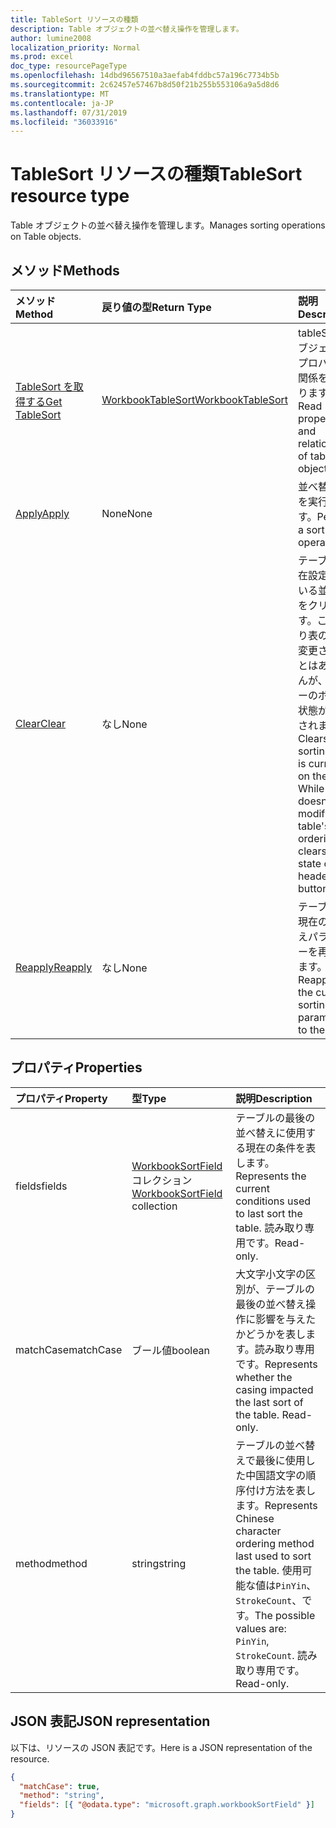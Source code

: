 ```yaml
---
title: TableSort リソースの種類
description: Table オブジェクトの並べ替え操作を管理します。
author: lumine2008
localization_priority: Normal
ms.prod: excel
doc_type: resourcePageType
ms.openlocfilehash: 14dbd96567510a3aefab4fddbc57a196c7734b5b
ms.sourcegitcommit: 2c62457e57467b8d50f21b255b553106a9a5d8d6
ms.translationtype: MT
ms.contentlocale: ja-JP
ms.lasthandoff: 07/31/2019
ms.locfileid: "36033916"
---
```

# <a name="tablesort-resource-type"></a><span data-ttu-id="38195-103">TableSort リソースの種類</span><span class="sxs-lookup"><span data-stu-id="38195-103">TableSort resource type</span></span>

<span data-ttu-id="38195-104">Table オブジェクトの並べ替え操作を管理します。</span><span class="sxs-lookup"><span data-stu-id="38195-104">Manages sorting operations on Table objects.</span></span>


## <a name="methods"></a><span data-ttu-id="38195-105">メソッド</span><span class="sxs-lookup"><span data-stu-id="38195-105">Methods</span></span>

| <span data-ttu-id="38195-106">メソッド</span><span class="sxs-lookup"><span data-stu-id="38195-106">Method</span></span>           | <span data-ttu-id="38195-107">戻り値の型</span><span class="sxs-lookup"><span data-stu-id="38195-107">Return Type</span></span>    |<span data-ttu-id="38195-108">説明</span><span class="sxs-lookup"><span data-stu-id="38195-108">Description</span></span>|
|:---------------|:--------|:----------|
|[<span data-ttu-id="38195-109">TableSort を取得する</span><span class="sxs-lookup"><span data-stu-id="38195-109">Get TableSort</span></span>](../api/tablesort-get.md) | [<span data-ttu-id="38195-110">WorkbookTableSort</span><span class="sxs-lookup"><span data-stu-id="38195-110">WorkbookTableSort</span></span>](tablesort.md) |<span data-ttu-id="38195-111">tableSort オブジェクトのプロパティと関係を読み取ります。</span><span class="sxs-lookup"><span data-stu-id="38195-111">Read properties and relationships of tableSort object.</span></span>|
|[<span data-ttu-id="38195-112">Apply</span><span class="sxs-lookup"><span data-stu-id="38195-112">Apply</span></span>](../api/tablesort-apply.md)|<span data-ttu-id="38195-113">None</span><span class="sxs-lookup"><span data-stu-id="38195-113">None</span></span>|<span data-ttu-id="38195-114">並べ替え操作を実行します。</span><span class="sxs-lookup"><span data-stu-id="38195-114">Perform a sort operation.</span></span>|
|[<span data-ttu-id="38195-115">Clear</span><span class="sxs-lookup"><span data-stu-id="38195-115">Clear</span></span>](../api/tablesort-clear.md)|<span data-ttu-id="38195-116">なし</span><span class="sxs-lookup"><span data-stu-id="38195-116">None</span></span>|<span data-ttu-id="38195-p101">テーブルに現在設定されている並べ替えをクリアします。これにより表の順序が変更されることはありませんが、ヘッダーのボタンの状態がクリアされます。</span><span class="sxs-lookup"><span data-stu-id="38195-p101">Clears the sorting that is currently on the table. While this doesn't modify the table's ordering, it clears the state of the header buttons.</span></span>|
|[<span data-ttu-id="38195-119">Reapply</span><span class="sxs-lookup"><span data-stu-id="38195-119">Reapply</span></span>](../api/tablesort-reapply.md)|<span data-ttu-id="38195-120">なし</span><span class="sxs-lookup"><span data-stu-id="38195-120">None</span></span>|<span data-ttu-id="38195-121">テーブルに、現在の並べ替えパラメーターを再適用します。</span><span class="sxs-lookup"><span data-stu-id="38195-121">Reapplies the current sorting parameters to the table.</span></span>|

## <a name="properties"></a><span data-ttu-id="38195-122">プロパティ</span><span class="sxs-lookup"><span data-stu-id="38195-122">Properties</span></span>
| <span data-ttu-id="38195-123">プロパティ</span><span class="sxs-lookup"><span data-stu-id="38195-123">Property</span></span>     | <span data-ttu-id="38195-124">型</span><span class="sxs-lookup"><span data-stu-id="38195-124">Type</span></span>   |<span data-ttu-id="38195-125">説明</span><span class="sxs-lookup"><span data-stu-id="38195-125">Description</span></span>|
|:---------------|:--------|:----------|
|<span data-ttu-id="38195-126">fields</span><span class="sxs-lookup"><span data-stu-id="38195-126">fields</span></span>|<span data-ttu-id="38195-127">[WorkbookSortField](sortfield.md)コレクション</span><span class="sxs-lookup"><span data-stu-id="38195-127">[WorkbookSortField](sortfield.md) collection</span></span>|<span data-ttu-id="38195-128">テーブルの最後の並べ替えに使用する現在の条件を表します。</span><span class="sxs-lookup"><span data-stu-id="38195-128">Represents the current conditions used to last sort the table.</span></span> <span data-ttu-id="38195-129">読み取り専用です。</span><span class="sxs-lookup"><span data-stu-id="38195-129">Read-only.</span></span>|
|<span data-ttu-id="38195-130">matchCase</span><span class="sxs-lookup"><span data-stu-id="38195-130">matchCase</span></span>|<span data-ttu-id="38195-131">ブール値</span><span class="sxs-lookup"><span data-stu-id="38195-131">boolean</span></span>|<span data-ttu-id="38195-p103">大文字小文字の区別が、テーブルの最後の並べ替え操作に影響を与えたかどうかを表します。読み取り専用です。</span><span class="sxs-lookup"><span data-stu-id="38195-p103">Represents whether the casing impacted the last sort of the table. Read-only.</span></span>|
|<span data-ttu-id="38195-134">method</span><span class="sxs-lookup"><span data-stu-id="38195-134">method</span></span>|<span data-ttu-id="38195-135">string</span><span class="sxs-lookup"><span data-stu-id="38195-135">string</span></span>|<span data-ttu-id="38195-136">テーブルの並べ替えで最後に使用した中国語文字の順序付け方法を表します。</span><span class="sxs-lookup"><span data-stu-id="38195-136">Represents Chinese character ordering method last used to sort the table.</span></span> <span data-ttu-id="38195-137">使用可能な値は`PinYin`、 `StrokeCount`、です。</span><span class="sxs-lookup"><span data-stu-id="38195-137">The possible values are: `PinYin`, `StrokeCount`.</span></span> <span data-ttu-id="38195-138">読み取り専用です。</span><span class="sxs-lookup"><span data-stu-id="38195-138">Read-only.</span></span>|

## <a name="json-representation"></a><span data-ttu-id="38195-139">JSON 表記</span><span class="sxs-lookup"><span data-stu-id="38195-139">JSON representation</span></span>

<span data-ttu-id="38195-140">以下は、リソースの JSON 表記です。</span><span class="sxs-lookup"><span data-stu-id="38195-140">Here is a JSON representation of the resource.</span></span>

<!-- {
  "blockType": "resource",
  "optionalProperties": [

  ],
  "baseType": "microsoft.graph.entity",
  "@odata.type": "microsoft.graph.workbookTableSort"
}-->

```json
{
  "matchCase": true,
  "method": "string",
  "fields": [{ "@odata.type": "microsoft.graph.workbookSortField" }]
}

```

<!-- uuid: 8fcb5dbc-d5aa-4681-8e31-b001d5168d79
2015-10-25 14:57:30 UTC -->
<!-- {
  "type": "#page.annotation",
  "description": "TableSort resource",
  "keywords": "",
  "section": "documentation",
  "tocPath": ""
}-->
